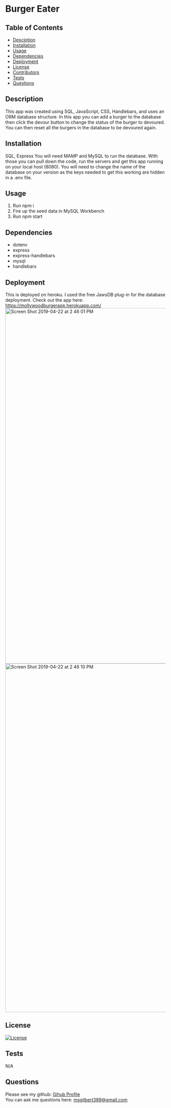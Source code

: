 # Burger Eater
## Table of Contents
* [Desciption](#desciption)
* [Installation](#installation)
* [Usage](#usage)
* [Dependencies](#dependencies)
* [Deployment](#deployment)
* [License](#license)
* [Contributors](#contributors)
* [Tests](#tests)
* [Questions](#questions)
## Description
This app was created using SQL, JavaScript, CSS, Handlebars, and uses an ORM database structure. In this app you can add a burger to the database then click the devour button to change the status of the burger to devoured. You can then reset all the burgers in the database to be devoured again. 
## Installation
SQL, Express
You will need MAMP and MySQL to run the database. With those you can pull down the code, run the servers and get this app running on your local host (8080). You will need to change the name of the database on your version as the keys needed to get this working are hidden in a .env file. 
## Usage
1. Run npm i 
2. Fire up the seed data in MySQL Workbench
3. Run npm start
## Dependencies
* dotenv
* express
* express-handlebars
* mysql
* handlebars
## Deployment
This is deployed on heroku. I used the free JawsDB plug-in for the database deployment. Check out the app here: https://mollywoodburgerapp.herokuapp.com/
<img width="1117" alt="Screen Shot 2019-04-22 at 2 46 01 PM" src="https://user-images.githubusercontent.com/29104770/56518447-785f4300-650d-11e9-9e51-75614c420550.png">
<img width="1096" alt="Screen Shot 2019-04-22 at 2 46 10 PM" src="https://user-images.githubusercontent.com/29104770/56518451-7ac19d00-650d-11e9-8ae9-e92c82686f18.png">
## License
[![License](https://img.shields.io/badge/License-Apache%202.0-blue.svg)](https://opensource.org/licenses/Apache-2.0)
## Tests
N/A
## Questions
Please see my github: [Gihub Profile](https://github.com/mollygilbert389)
<br>You can ask me questions here: msgilbert389@gmail.com





